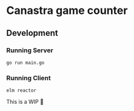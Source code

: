 # Canastra game counter

## Development

### Running Server

```
go run main.go
```

### Running Client

```
elm reactor

```

This is a WIP 🚧
